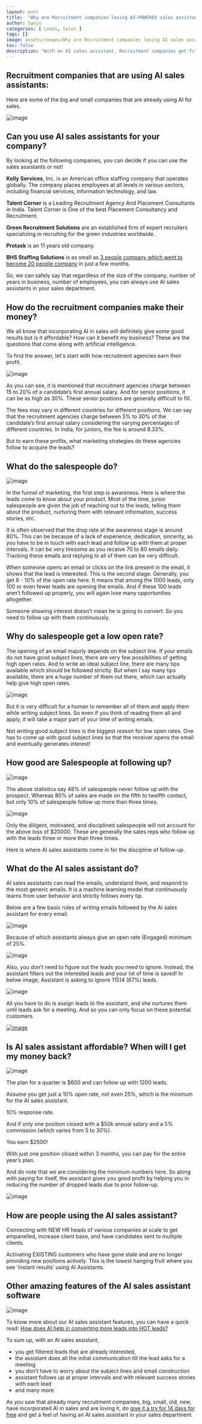 ```yaml
---
layout: post
title:  "Why are Recruitment companies loving AI-POWERED sales assistants?"
author: Sanju
categories: [ Leads, Sales ]
tags: []
image: assets/images/Why are Recruitment companies loving AI sales assistants.jpg
toc: false
description: "With an AI sales assistant, Recruitment companies get filtered leads that are already interested, the assistant does all the initial communication, you don’t have to worry about the subject lines and email construction and many more"
---
```



## Recruitment companies that are using AI sales assistants:

Here are some of the big and small companies that are already using AI for sales.

![image](../assets/images/recruitment-companies-1.jpg) 

## Can you use AI sales assistants for your company?

By looking at the following companies, you can decide if you can use the sales assistants or not!

**Kelly Services**, Inc. is an American office staffing company that operates globally. The company places employees at all levels in various sectors, including financial services, information technology, and law.

**Talent Corner** is a Leading Recruitment Agency And Placement Consultants in India. Talent Corner is One of the best Placement Consultancy and Recruitment.

**Green Recruitment Solutions** are an established firm of expert recruiters specializing in recruiting for the green industries worldwide.	

**Protask** is an 11 years old company.

**BHS Staffing Solutions** is as small as [3 people company which went to become 20 people company](https://youtu.be/uowz6MMemo0) in just a few months. 


So, we can safely say that regardless of the size of the company, number of years in business, number of employees, you can always use AI sales assistants in your sales department.


## How do the recruitment companies make their money?

We all know that incorporating AI in sales will definitely give some good results but is it affordable? How can it benefit my business? These are the questions that come along with artificial intelligence.

To find the answer, let's start with how recruitment agencies earn their profit.

![image](../assets/images/recruitment-companies-2.jpg) 

As you can see, it is mentioned that recruitment agencies charge between 15 to 20% of a candidate’s first annual salary. And for senior positions, it can be as high as 30%. These senior positions are generally difficult to fill.

The fees may vary in different countries for different positions. We can say that the recruitment agencies charge between 5% to 30% of the candidate’s first annual salary considering the varying percentages of different countries. In India, for juniors, the fee is around 8.33%.

But to earn these profits, what marketing strategies do these agencies follow to acquire the leads?

## What do the salespeople do?

![image](../assets/images/recruitment-companies-3.jpg) 

In the funnel of marketing, the first step is awareness. Here is where the leads come to know about your product. Most of the time, junior salespeople are given the job of reaching out to the leads, telling them about the product, nurturing them with relevant information, success stories, etc.

It is often observed that the drop rate at the awareness stage is around 80%. This can be because of a lack of experience, dedication, sincerity, as you have to be in touch with each lead and follow up with them at proper intervals. It can be very tiresome as you receive 70 to 80 emails daily. Tracking these emails and replying to all of them can be very difficult.

When someone opens an email or clicks on the link present in the email, it shows that the lead is interested. This is the second stage. Generally, you get 8 - 10% of the open rate here. It means that among the 1000 leads, only 100 or even fewer leads are opening the emails. And if these 100 leads aren’t followed up properly, you will again lose many opportunities altogether.

Someone showing interest doesn’t mean he is going to convert. So you need to follow up with them continuously.

## Why do salespeople get a low open rate?

The opening of an email majorly depends on the subject line. If your emails do not have good subject lines, there are very few possibilities of getting high open rates. And to write an ideal subject line, there are many tips available which should be followed strictly. But when I say many tips available, there are a huge number of them out there, which can actually help give high open rates.


![image](../assets/images/recruitment-companies-4.jpg) 

But it is very difficult for a human to remember all of them and apply them while writing subject lines. So even if you think of reading them all and apply, it will take a major part of your time of writing emails.

Not writing good subject lines is the biggest reason for low open rates. One has to come up with good subject lines so that the receiver opens the email and eventually generates interest!

## How good are Salespeople at following up?


![image](../assets/images/recruitment-companies-5.jpg)


The above statistics say 48% of salespeople never follow up with the prospect. Whereas 80% of sales are made on the fifth to twelfth contact, but only 10% of salespeople follow up more than three times.


![image](../assets/images/recruitment-companies-6.jpg)


Only the diligent, motivated, and disciplined salespeople will not account for the above loss of $20000. These are generally the sales reps who follow up with the leads three or more than three times.

Here is where AI sales assistants come in for the discipline of follow-up.


## What do the AI sales assistant do?


AI sales assistants can read the emails, understand them, and respond to the most generic emails. It is a machine learning model that continuously learns from user behavior and strictly follows every tip. 

Below are a few basic rules of writing emails followed by the AI sales assistant for every email.

![image](../assets/images/recruitment-companies-7.jpg)

Because of which assistants always give an open rate (Engaged) minimum of 25%.

![image](../assets/images/recruitment-companies-8.jpg)

Also, you don’t need to figure out the leads you need to ignore. Instead, the assistant filters out the interested leads and your lot of time is saved! In below image, Assistant is asking to ignore 11514 (67%) leads.


![image](../assets/images/recruitment-companies-9.jpg)

All you have to do is assign leads to the assistant, and she nurtures them until leads ask for a meeting. And so you can only focus on these potential customers.

[![image](../assets/images/prevent-dropping-leads-cta.jpg)](https://7targets.ai/help/how-to/how-exactly-does-a-salesperson-drop-a-lead/)

## Is AI sales assistant affordable? When will I get my money back?

![image](../assets/images/recruitment-companies-10.png)

The plan for a quarter is $600 and can follow up with 1200 leads.

Assume you get just a 10% open rate, not even 25%, which is the minimum for the AI sales assistant.

10% response rate.

And if only one position closed with a $50k annual salary and a 5% commission (which varies from 5 to 30%).

You earn $2500!

With just one position closed within 3 months, you can pay for the entire year’s plan.

And do note that we are considering the minimum numbers here. So along with paying for itself, the assistant gives you good profit by helping you in reducing the number of dropped leads due to poor follow-up.

![image](../assets/images/recruitment-companies-11.gif)


## How are people using the AI sales assistant?

Connecting with NEW HR heads of various companies at scale to get empanelled, increase client base, and have candidates sent to multiple clients.

Activating EXISTING customers who have gone stale and are no longer providing new positions actively. This is the lowest hanging fruit where you see ‘instant results’ using AI Assistants.

## Other amazing features of the AI sales assistant software

![image](../assets/images/recruitment-companies-12.png)


To know more about our AI sales assistant features, you can have a quick read: [How does AI help in converting more leads into HOT leads?](https://blog.7targets.ai/How-does-AI-help-in-converting-more-leads-into-HOT-leads/)

To sum up, with an AI sales assistant, 
- you get filtered leads that are already interested, 
- the assistant does all the initial communication till the lead asks for a meeting 
- you don’t have to worry about the subject lines and email construction
- assistant follows up at proper intervals and with relevant success stories with each lead
- and many more

As you saw that already many recruitment companies, big, small, old, new, have incorporated AI in sales and are loving it, do [give it a try for 14 days for free](https://7targets.ai/sign-up.html?utm_medium=rcrtmnt-companies-love-ai&utm_source=7tsblogs) and get a feel of having an AI sales assistant in your sales department.

